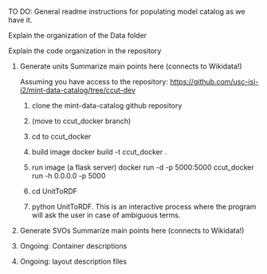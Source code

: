 TO DO: 
General readme instructions for populating model catalog as we have it.

Explain the organization of the Data folder

Explain the code organization in the repository


1) Generate units
    Summarize main points here
    (connects to Wikidata!)
    
    Assuming you have access to the repository: https://github.com/usc-isi-i2/mint-data-catalog/tree/ccut-dev
    
    1. clone the mint-data-catalog github repository
    2. (move to ccut_docker branch)
    3. cd to ccut_docker
    4. build image
    docker build -t ccut_docker .
    5. run image (a flask server)
    docker run -d -p 5000:5000 ccut_docker run -h 0.0.0.0 -p 5000

    6. cd UnitToRDF
    7. python UnitToRDF. This is an interactive process where the program will ask the user in case of ambiguous terms.
    
2) Generate SVOs
    Summarize main points here
    (connects to Wikidata!)
    
3) Ongoing: Container descriptions
    
4) Ongoing: layout description files

